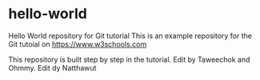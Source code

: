 # hello-world
Hello World repository for Git tutorial
This is an example repository for the Git tutoial on https://www.w3schools.com

This repository is built step by step in the tutorial.
Edit by Taweechok and Ohmmy.
Edit dy Natthawut